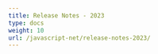 ```yaml
---
title: Release Notes - 2023
type: docs
weight: 10
url: /javascript-net/release-notes-2023/
---
```



